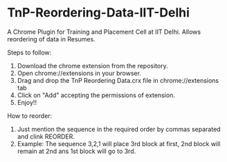 TnP-Reordering-Data-IIT-Delhi
=============================

A Chrome Plugin for Training and Placement Cell at IIT Delhi. Allows reordering of data in Resumes.

Steps to follow:
1) Download the chrome extension from the repository.
2) Open chrome://extensions in your browser.
3) Drag and drop the TnP Reordering Data.crx file in chrome://extensions tab
4) Click on "Add" accepting the permissions of extension.
5) Enjoy!!

How to reorder:
1) Just mention the sequence in the required order by commas separated and clink REORDER.
2) Example: The sequence 3,2,1 will place 3rd block at first, 2nd block will remain at 2nd ans 1st block will go to 3rd.

